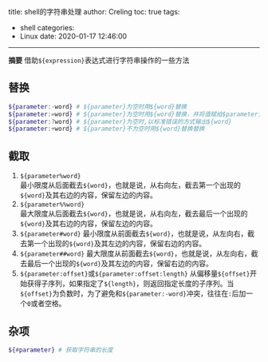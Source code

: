 title: shell的字符串处理
author: Creling
toc: true
tags:
  - shell
categories:
  - Linux
date: 2020-01-17 12:46:00
---
**摘要** 借助`${expression}`表达式进行字符串操作的一些方法
<!--more-->

## 替换
```bash
${parameter:-word} # ${parameter}为空时用${word}替换
${parameter:=word} # ${parameter}为空时用${word}替换，并将值赋给$parameter变量
${parameter:?word} # ${parameter}为空时,以标准错误的方式输出${word}
${parameter:+word} # ${parameter}不为空时用${word}替换替换
```

## 截取
1. `${parameter%word}`  
最小限度从后面截去`${word}`，也就是说，从右向左，截去第一个出现的`${word}`及其右边的内容，保留左边的内容。
2. `${parameter%%word}`  
最大限度从后面截去`${word}`，也就是说，从右向左，截去最后一个出现的`${word}`及其右边的内容，保留左边的内容。
3. `${parameter#word}`
最小限度从前面截去`${word}`，也就是说，从左向右，截去第一个出现的`${word}`及其左边的内容，保留右边的内容。  
4. `${parameter##word}`
最大限度从前面截去`${word}`，也就是说，从左向右，截去最后一个出现的`${word}`及其左边的内容，保留右边的内容。  
5. `${parameter:offset}`或`${parameter:offset:length}`
从偏移量`${offset}`开始获得子序列，如果指定了`${length}`，则返回指定长度的子序列。当`${offset}`为负数时，为了避免和`${parameter:-word}`冲突，往往在`:`后加一个`0`或者空格。

## 杂项
```bash
${#parameter} # 获取字符串的长度
```
